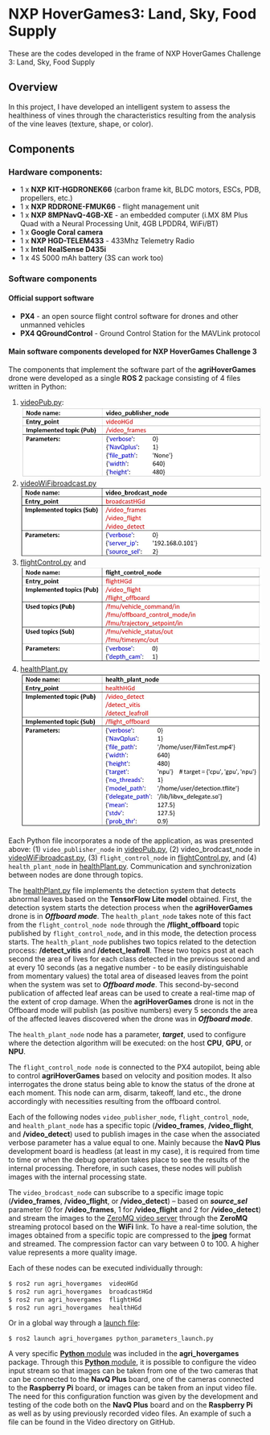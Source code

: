# NXP HoverGames3: Land, Sky, Food Supply

These are the codes developed in the frame of NXP HoverGames Challenge 3: Land, Sky, Food Supply

## Overview

In this project, I have developed an intelligent system to assess the healthiness of vines through the characteristics resulting from the analysis of the vine leaves (texture, shape, or color). 

## Components

### Hardware components:

- 1 x **NXP KIT-HGDRONEK66** (carbon frame kit, BLDC motors, ESCs, PDB, propellers, etc.)
- 1 x **NXP RDDRONE-FMUK66** - flight management unit
- 1 x **NXP 8MPNavQ-4GB-XE** - an embedded computer (i.MX 8M Plus Quad with a Neural Processing Unit, 4GB LPDDR4, WiFi/BT)
- 1 x **Google Coral camera**
- 1 x **NXP HGD-TELEM433** - 433Mhz Telemetry Radio 
- 1 x **Intel RealSense D435i**
- 1 x 4S 5000 mAh battery (3S can work too)

### Software components

#### Official support software

- **PX4** - an open source flight control software for drones and other unmanned vehicles
- **PX4 QGroundControl** - Ground Control Station for the MAVLink protocol

#### Main software components developed for NXP HoverGames Challenge 3

The components that implement the software part of the **agriHoverGames** drone were developed as a single **ROS 2** package consisting of 4 files written in Python:
1. [videoPub.py](https://github.com/dmdobrea/HoverGames_Challenge3/blob/main/agri_hovergames/agri_hovergames/videoPub.py):
![videoPub.py file info](./Imgs/01_file.JPG)
2. [videoWiFibroadcast.py](https://github.com/dmdobrea/HoverGames_Challenge3/blob/main/agri_hovergames/agri_hovergames/videoWiFibroadcast.py)
![videoWiFibroadcast.py file info](./Imgs/02_file.JPG)
3. [flightControl.py](https://github.com/dmdobrea/HoverGames_Challenge3/blob/main/agri_hovergames/agri_hovergames/flightControl.py) and
![flightControl.py file info](./Imgs/03_file.JPG)
4. [healthPlant.py](https://github.com/dmdobrea/HoverGames_Challenge3/blob/main/agri_hovergames/agri_hovergames/healthPlant.py) 
![healthPlant.py file info](./Imgs/04_file.JPG)

Each Python file incorporates a node of the application, as was presented above: (1) `video_publisher_node` in [videoPub.py](https://github.com/dmdobrea/HoverGames_Challenge3/blob/main/agri_hovergames/agri_hovergames/videoPub.py), (2) video_brodcast_node in [videoWiFibroadcast.py](https://github.com/dmdobrea/HoverGames_Challenge3/blob/main/agri_hovergames/agri_hovergames/videoWiFibroadcast.py), (3) `flight_control_node` in [flightControl.py](https://github.com/dmdobrea/HoverGames_Challenge3/blob/main/agri_hovergames/agri_hovergames/flightControl.py), and (4)  `health_plant_node` in [healthPlant.py](https://github.com/dmdobrea/HoverGames_Challenge3/blob/main/agri_hovergames/agri_hovergames/healthPlant.py). Communication and synchronization between nodes are done through topics.

The [healthPlant.py](https://github.com/dmdobrea/HoverGames_Challenge3/blob/main/agri_hovergames/agri_hovergames/healthPlant.py) file implements the detection system that detects abnormal leaves based on the **TensorFlow Lite model** obtained. First, the detection system starts the detection process when the **agriHoverGames** drone is in ***Offboard mode***. The `health_plant_node` takes note of this fact from the `flight_control_node node` through the **/flight_offboard** topic published by `flight_control_node`, and in this mode, the detection process starts. The `health_plant_node` publishes two topics related to the detection process: **/detect_vitis** and **/detect_leafroll**. These two topics post at each second the area of lives for each class detected in the previous second and at every 10 seconds (as a negative number - to be easily distinguishable from momentary values) the total area of diseased leaves from the point when the system was set to ***Offboard mode***. This second-by-second publication of affected leaf areas can be used to create a real-time map of the extent of crop damage. When the **agriHoverGames** drone is not in the Offboard mode will publish (as positive numbers) every 5 seconds the area of the affected leaves discovered when the drone was in ***Offboard mode***.

The `health_plant_node` node has a parameter, ***target***, used to configure where the detection algorithm will be executed: on the host **CPU**, **GPU**, or **NPU**.

The `flight_control_node node` is connected to the PX4 autopilot, being able to control **agriHoverGames** based on velocity and position modes. It also interrogates the drone status being able to know the status of the drone at each moment. This node can arm, disarm, takeoff, land etc., the drone accordingly with necessities resulting from the offboard control.

Each of the following nodes `video_publisher_node`, `flight_control_node`, and `health_plant_node` has a specific topic (**/video_frames**, **/video_flight**, and **/video_detect**) used to publish images in the case when the associated verbose parameter has a value equal to one. Mainly because the **NavQ Plus** development board is headless (at least in my case), it is required from time to time or when the debug operation takes place to see the results of the internal processing. Therefore, in such cases, these nodes will publish images with the internal processing state.

The `video_brodcast_node` can subscribe to a specific image topic (**/video_frames**, **/video_flight**, or **/video_detect**) – based on ***source_sel*** parameter (0 for **/video_frames**, 1 for **/video_flight** and 2 for **/video_detect**) and stream the images to the [ZeroMQ video server](https://github.com/dmdobrea/HoverGames_Challenge3/blob/main/ZeroMQ_video_server/server_ZMQ.py) through the **ZeroMQ** streaming protocol based on the **WiFi** link. To have a real-time solution, the images obtained from a specific topic are compressed to the **jpeg** format and streamed. The compression factor can vary between 0 to 100. A higher value represents a more quality image.

Each of these nodes can be executed individually through:
```
$ ros2 run agri_hovergames  videoHGd
$ ros2 run agri_hovergames  broadcastHGd
$ ros2 run agri_hovergames  flightHGd
$ ros2 run agri_hovergames  healthHGd
```
Or in a global way through a [launch file](https://github.com/dmdobrea/HoverGames_Challenge3/blob/main/agri_hovergames/launch/python_parameters_launch.py):
```
$ ros2 launch agri_hovergames python_parameters_launch.py
```
A very specific [**Python** module](https://github.com/dmdobrea/HoverGames_Challenge3/blob/main/agri_hovergames/agri_hovergames/submodules/VideoDevices.py) was included in the **agri_hovergames** package. Through this [**Python** module](https://github.com/dmdobrea/HoverGames_Challenge3/blob/main/agri_hovergames/agri_hovergames/submodules/VideoDevices.py), it is possible to configure the video input stream so that images can be taken from one of the two cameras that can be connected to the **NavQ Plus** board, one of the cameras connected to the **Raspberry Pi** board, or images can be taken from an input video file. The need for this configuration function was given by the development and testing of the code both on the **NavQ Plus** board and on the **Raspberry Pi** as well as by using previously recorded video files. An example of such a file can be found in the Video directory on GitHub.
